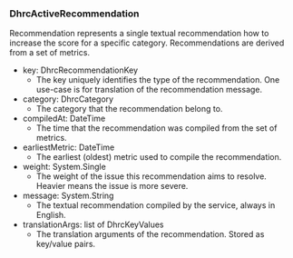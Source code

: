 ### DhrcActiveRecommendation
Recommendation represents a single textual recommendation how to increase the
score for a specific category. Recommendations are derived from a set of
metrics.

- key: DhrcRecommendationKey
  - The key uniquely identifies the type of the recommendation. One use-case is
for translation of the recommendation message.
- category: DhrcCategory
  - The category that the recommendation belong to.
- compiledAt: DateTime
  - The time that the recommendation was compiled from the set of metrics.
- earliestMetric: DateTime
  - The earliest (oldest) metric used to compile the recommendation.
- weight: System.Single
  - The weight of the issue this recommendation aims to resolve. Heavier means
the issue is more severe.
- message: System.String
  - The textual recommendation compiled by the service, always in English.
- translationArgs: list of DhrcKeyValues
  - The translation arguments of the recommendation. Stored as key/value pairs.
